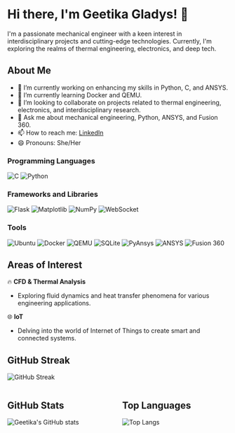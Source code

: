# Hi there, I'm Geetika Gladys! 👋

I'm a passionate mechanical engineer with a keen interest in interdisciplinary projects and cutting-edge technologies. Currently, I'm exploring the realms of thermal engineering, electronics, and deep tech.

## About Me

- 🔭 I’m currently working on enhancing my skills in Python, C, and ANSYS.
- 🌱 I’m currently learning Docker and QEMU.
- 👯 I’m looking to collaborate on projects related to thermal engineering, electronics, and interdisciplinary research.
- 💬 Ask me about mechanical engineering, Python, ANSYS, and Fusion 360.
- 📫 How to reach me: [LinkedIn](https://www.linkedin.com/in/geetika-gladys-60b33825b)
- 😄 Pronouns: She/Her

### Programming Languages
![C](https://img.shields.io/badge/C-%2300599C.svg?style=for-the-badge&logo=c&logoColor=white)
![Python](https://img.shields.io/badge/Python-3670A0?style=for-the-badge&logo=python&logoColor=ffdd54)

### Frameworks and Libraries
![Flask](https://img.shields.io/badge/Flask-%23000.svg?style=for-the-badge&logo=flask&logoColor=white)
![Matplotlib](https://img.shields.io/badge/Matplotlib-%230076A8.svg?style=for-the-badge&logo=matplotlib&logoColor=white)
![NumPy](https://img.shields.io/badge/NumPy-%23013243.svg?style=for-the-badge&logo=numpy&logoColor=white)
![WebSocket](https://img.shields.io/badge/WebSocket-%2300CC00.svg?style=for-the-badge&logo=websocket&logoColor=white)

### Tools
![Ubuntu](https://img.shields.io/badge/Ubuntu-E95420?style=for-the-badge&logo=ubuntu&logoColor=white)
![Docker](https://img.shields.io/badge/Docker-%230db7ed.svg?style=for-the-badge&logo=docker&logoColor=white)
![QEMU](https://img.shields.io/badge/QEMU-%23FF6600.svg?style=for-the-badge&logo=qemu&logoColor=white)
![SQLite](https://img.shields.io/badge/SQLite-%2307408C.svg?style=for-the-badge&logo=sqlite&logoColor=white)
![PyAnsys](https://img.shields.io/badge/PyAnsys-%2300599C.svg?style=for-the-badge&logo=ansys&logoColor=white)
![ANSYS](https://img.shields.io/badge/ANSYS-%2300599C.svg?style=for-the-badge&logo=ansys&logoColor=white)
![Fusion 360](https://img.shields.io/badge/Fusion%20360-%23FF6600.svg?style=for-the-badge&logo=autodesk&logoColor=white)

## Areas of Interest
🔥 **CFD & Thermal Analysis**
   - Exploring fluid dynamics and heat transfer phenomena for various engineering applications.

🌐 **IoT**
   - Delving into the world of Internet of Things to create smart and connected systems.

## GitHub Streak
![GitHub Streak](https://github-readme-streak-stats.herokuapp.com/?user=Geetika149&theme=synthwave)

<div style="display: flex; justify-content: space-between;">
    <div style="width: 48%;">
        <h2>GitHub Stats</h2>
        <img src="https://github-readme-stats.vercel.app/api?username=Geetika149&show_icons=true&theme=synthwave" alt="Geetika's GitHub stats" />
    </div>
    <div style="width: 48%;">
        <h2>Top Languages</h2>
        <img src="https://github-readme-stats.vercel.app/api/top-langs/?username=Geetika149&layout=compact&theme=synthwave" alt="Top Langs" />
    </div>
</div>

